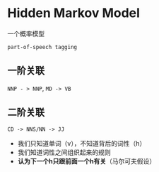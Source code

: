 # Hidden Markov Model

一个概率模型

`part-of-speech tagging`

## 一阶关联
`NNP - > NNP`, `MD -> VB`

## 二阶关联
`CD -> NNS/NN -> JJ`


* 我们只知道单词（v），不知道背后的词性（h）
* 我们知道词性之间组织起来的规则
* **认为下一个h只跟前面一个h有关**（马尔可夫假设）





